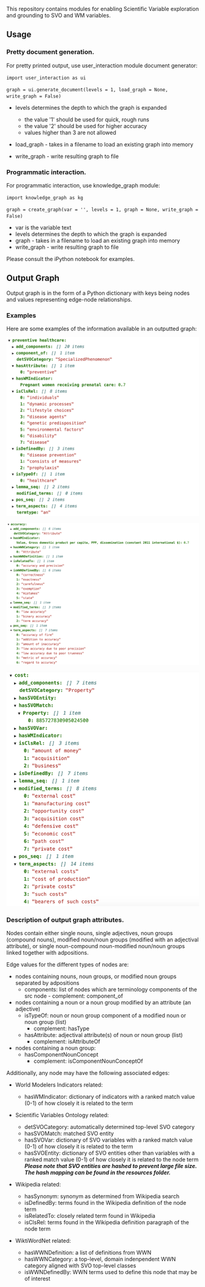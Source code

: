 This repository contains modules for enabling Scientific Variable exploration and grounding to SVO and WM variables.

## Usage

### Pretty document generation.
For pretty printed output, use user_interaction module document generator:

``import user_interaction as ui``

``graph = ui.generate_document(levels = 1, load_graph = None, write_graph = False)``

 - levels determines the depth to which the graph is expanded
    - the value '1' should be used for quick, rough runs
    - the value '2' should be used for higher accuracy
    - values higher than 3 are not allowed
    
 - load_graph - takes in a filename to load an existing graph into memory
 - write_graph - write resulting graph to file

### Programmatic interaction.
For programmatic interaction, use knowledge_graph module:

``import knowledge_graph as kg``

``graph = create_graph(var = '', levels = 1, graph = None, write_graph = False)``

 - var is the variable text
 - levels determines the depth to which the graph is expanded
 - graph - takes in a filename to load an existing graph into memory
 - write_graph - write resulting graph to file
 
Please consult the iPython notebook for examples.

## Output Graph

Output graph is in the form of a Python dictionary with keys being nodes and values representing edge-node relationships.

### Examples
Here are some examples of the information available in an outputted graph:

![preventive healthcare example](images/example_preventive_healthcare.png)

![accuracy example](images/example_accuracy.png)

![cost example](images/example_cost.png)

### Description of output graph attributes.

Nodes contain either single nouns, single adjectives, noun groups (compound nouns), modified noun/noun groups (modified with an adjectival attribute), or single noun-compound noun-modified noun/noun groups linked together with adpositions.

Edge values for the different types of nodes are:

- nodes containing nouns, noun groups, or modified noun groups separated by adpositions
    - components: list of nodes which are terminology components of the src node
          - complement: component_of
- nodes containing a noun or a noun group modified by an attribute (an adjective)
    - isTypeOf: noun or noun group component of a modified noun or noun group (list)
        * complement: hasType
    - hasAttribute: adjectival attribute(s) of noun or noun group (list)
        * complement: isAttributeOf
- nodes containing a noun group:
    - hasComponentNounConcept
        * complement: isComponentNounConceptOf
   
Additionally, any node may have the following associated edges:

- World Modelers Indicators related:
     - hasWMIndicator: dictionary of indicators with a ranked match value (0-1) of how closely it is related to the term
 
- Scientific Variables Ontology related:
     - detSVOCategory: automatically determined top-level SVO category
     - hasSVOMatch: matched SVO entity
     - hasSVOVar: dictionary of SVO variables with a ranked match value (0-1) of how closely it is related to the term
     - hasSVOEntity: dictionary of SVO entities other than variables with a ranked match value (0-1) of how closely it is related to the node term
     _**Please note that SVO entities are hashed to prevent large file size. The hash mapping can be found in the resources folder.**_
 
- Wikipedia related:
     - hasSynonym: synonym as determined from Wikipedia search
     - isDefinedBy: terms found in the Wikipedia definition of the node term
     - isRelatedTo: closely related term found in Wikipedia
     - isClsRel: terms found in the Wikipedia definition paragraph of the node term
 
- WiktiWordNet related:
     - hasWWNDefinition: a list of definitions from WWN
     - hasWWNCategory: a top-level, domain indenpendent WWN category aligned with SVO top-level classes
     - isWWNDefinedBy: WWN terms used to define this node that may be of interest
 


